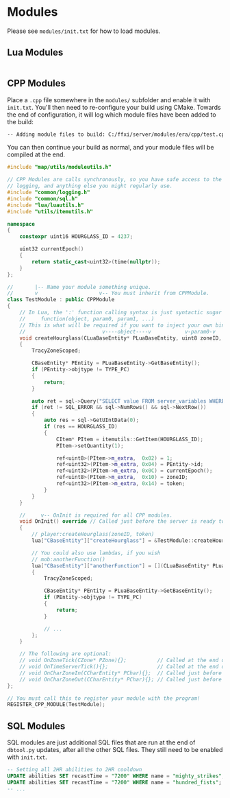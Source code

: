 # Modules

Please see `modules/init.txt` for how to load modules.

## Lua Modules

```lua

```

## CPP Modules

Place a `.cpp` file somewhere in the `modules/` subfolder and enable it with `init.txt`. You'll then need to re-configure
your build using CMake. Towards the end of configuration, it will log which module files have been added to the build:

```txt
-- Adding module files to build: C:/ffxi/server/modules/era/cpp/test.cpp
```

You can then continue your build as normal, and your module files will be compiled at the end.

```cpp
#include "map/utils/moduleutils.h"

// CPP Modules are calls synchronously, so you have safe access to the main sql connection, the Lua state,
// logging, and anything else you might regularly use.
#include "common/logging.h"
#include "common/sql.h"
#include "lua/luautils.h"
#include "utils/itemutils.h"

namespace
{
    constexpr uint16 HOURGLASS_ID = 4237;

    uint32 currentEpoch()
    {
        return static_cast<uint32>(time(nullptr));
    }
};

//       |-- Name your module something unique.
//       v                    v-- You must inherit from CPPModule.
class TestModule : public CPPModule
{
    // In Lua, the ':' function calling syntax is just syntactic sugar for:
    //     function(object, param0, param1, ...)
    // This is what will be required if you want to inject your own bindings.
    //                         v----object----v           v-param0-v    v-param1-v
    void createHourglass(CLuaBaseEntity* PLuaBaseEntity, uint8 zoneID, uint32 token)
    {
        TracyZoneScoped;

        CBaseEntity* PEntity = PLuaBaseEntity->GetBaseEntity();
        if (PEntity->objtype != TYPE_PC)
        {
            return;
        }

        auto ret = sql->Query("SELECT value FROM server_variables WHERE name = '[DYNA]Token' LIMIT 1;");
        if (ret != SQL_ERROR && sql->NumRows() && sql->NextRow())
        {
            auto res = sql->GetUIntData(0);
            if (res == HOURGLASS_ID)
            {
                CItem* PItem = itemutils::GetItem(HOURGLASS_ID);
                PItem->setQuantity(1);

                ref<uint8>(PItem->m_extra,  0x02) = 1;
                ref<uint32>(PItem->m_extra, 0x04) = PEntity->id;
                ref<uint32>(PItem->m_extra, 0x0C) = currentEpoch();
                ref<uint8>(PItem->m_extra,  0x10) = zoneID;
                ref<uint32>(PItem->m_extra, 0x14) = token;
            }
        }
    }

    //     v-- OnInit is required for all CPP modules.
    void OnInit() override // Called just before the server is ready to run.
    {
        // player:createHourglass(zoneID, token)
        lua["CBaseEntity"]["createHourglass"] = &TestModule::createHourglass;

        // You could also use lambdas, if you wish
        // mob:anotherFunction()
        lua["CBaseEntity"]["anotherFunction"] = [](CLuaBaseEntity* PLuaBaseEntity) -> void
        {
            TracyZoneScoped;

            CBaseEntity* PEntity = PLuaBaseEntity->GetBaseEntity();
            if (PEntity->objtype != TYPE_PC)
            {
                return;
            }

            // ...
        };
    }

    // The following are optional:
    // void OnZoneTick(CZone* PZone){};          // Called at the end of Zone_Server's tick.
    // void OnTimeServerTick(){};                // Called at the end of time_server's tick.
    // void OnCharZoneIn(CCharEntity* PChar){};  // Called just before a character finished zoning in.
    // void OnCharZoneOut(CCharEntity* PChar){}; // Called just before a character starts zoning out.
};

// You must call this to register your module with the program!
REGISTER_CPP_MODULE(TestModule);
```

## SQL Modules

SQL modules are just additional SQL files that are run at the end of `dbtool.py` updates, after all the other SQL files.
They still need to be enabled with `init.txt`.

```sql
-- Setting all 2HR abilities to 2HR cooldown
UPDATE abilities SET recastTime = "7200" WHERE name = "mighty_strikes";
UPDATE abilities SET recastTime = "7200" WHERE name = "hundred_fists";
-- ...
```
